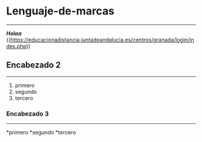 # Lenguaje-de-marcas
***
***Holaa***
{(https://educacionadistancia.juntadeandalucia.es/centros/granada/login/index.php)}
## Encabezado 2
***
1. primero
2. segundo
3. tercero
### Encabezado 3
***
*primero
*segundo
*tercero
